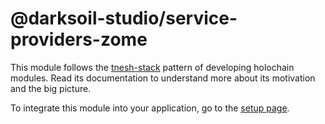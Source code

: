 # @darksoil-studio/service-providers-zome

This module follows the [tnesh-stack](https://darksoil.studio/tnesh-stack) pattern of developing holochain modules. Read its documentation to understand more about its motivation and the big picture.

To integrate this module into your application, go to the [setup page](/setup.md).
